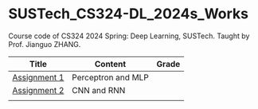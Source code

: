 # SUSTech_CS324-DL_2024s_Works
 Course code of CS324 2024 Spring: Deep Learning, SUSTech. Taught by Prof. Jianguo ZHANG.

| Title                        | Content            | Grade |
| ---------------------------- | ------------------ | ----- |
| [Assignment 1](Assignment1/) | Perceptron and MLP |       |
| [Assignment 2](Assignment2/) | CNN and RNN        |       |
|                              |                    |       |

